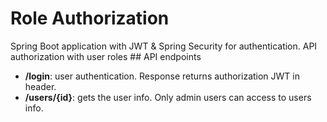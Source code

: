 # Role Authorization
Spring Boot application with JWT & Spring Security for authentication. API authorization with user roles
## API endpoints
- **/login**: user authentication. Response returns authorization JWT in header.
- **/users/{id}**: gets the user info. Only admin users can access to users info. 